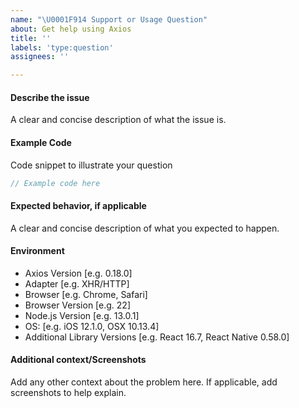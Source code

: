 ```yaml
---
name: "\U0001F914 Support or Usage Question"
about: Get help using Axios
title: ''
labels: 'type:question'
assignees: ''

---
```


<!-- Click "Preview" for a more readable version --

Please read and follow the instructions before submitting an issue:

- Read all our documentation, especially the [README](https://github.com/axios/axios/blob/main/README.md). It may contain information that helps you solve your issue.
- Ensure your issue isn't already [reported](https://github.com/axios/axios/issues?utf8=%E2%9C%93&q=is%3Aissue).
- If you aren't sure that the issue is caused by Axios or you just need help, please use [Stack Overflow](https://stackoverflow.com/questions/tagged/axios) or [our chat](https://gitter.im/mzabriskie/axios).
- If you're reporting a bug, ensure it isn't already fixed in the latest Axios version.
- Don't remove any title of the issue template, or it will be treated as invalid by the bot.

⚠️👆 Feel free to these instructions before submitting the issue 👆⚠️
-->

#### Describe the issue
A clear and concise description of what the issue is.

#### Example Code
Code snippet to illustrate your question

```js
// Example code here
```

#### Expected behavior, if applicable
A clear and concise description of what you expected to happen.

#### Environment
 - Axios Version [e.g. 0.18.0]
 - Adapter [e.g. XHR/HTTP]
 - Browser [e.g. Chrome, Safari]
 - Browser Version [e.g. 22]
 - Node.js Version [e.g. 13.0.1]
 - OS: [e.g. iOS 12.1.0, OSX 10.13.4]
 - Additional Library Versions [e.g. React 16.7, React Native 0.58.0]

#### Additional context/Screenshots
Add any other context about the problem here. If applicable, add screenshots to help explain.
